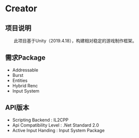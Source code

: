 # Creator

## 项目说明

&emsp;&emsp;此项目基于Unity（2019.4.18），构建相对稳定的游戏制作框架。

## 需求Package

- Addressable
- Burst
- Entities
- Hybrid Renc
- Input System

## API版本

- Scripting Backend : IL2CPP
- Api Compatibility Level : .Net Standard 2.0
- Active Input Handing : Input System Package
